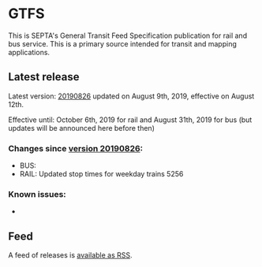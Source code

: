 # GTFS

This is SEPTA's General Transit Feed Specification publication for rail and bus service. This is a primary source intended for transit and mapping applications.

## Latest release

Latest version: [20190826](https://github.com/septadev/GTFS/releases/tag/v201909010) updated on August 9th, 2019, effective on August 12th.

Effective until: October 6th, 2019 for rail and August 31th, 2019 for bus (but updates will be announced here before then)

### Changes since [version 20190826](https://github.com/septadev/GTFS/releases/tag/v201908261): 
 
*  BUS: 
*  RAIL: Updated stop times for weekday trains 5256

### Known issues:

* 

## Feed

A feed of releases is [available as RSS](https://github.com/septadev/GTFS/releases.atom).

